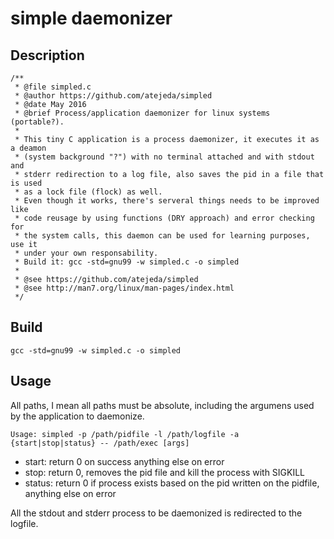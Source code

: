 # simple daemonizer

## Description

```
/**
 * @file simpled.c
 * @author https://github.com/atejeda/simpled
 * @date May 2016
 * @brief Process/application daemonizer for linux systems (portable?).
 *
 * This tiny C application is a process daemonizer, it executes it as a deamon
 * (system background "?") with no terminal attached and with stdout and 
 * stderr redirection to a log file, also saves the pid in a file that is used
 * as a lock file (flock) as well.
 * Even though it works, there's serveral things needs to be improved like
 * code reusage by using functions (DRY approach) and error checking for
 * the system calls, this daemon can be used for learning purposes, use it
 * under your own responsability.
 * Build it: gcc -std=gnu99 -w simpled.c -o simpled
 *
 * @see https://github.com/atejeda/simpled
 * @see http://man7.org/linux/man-pages/index.html
 */
```
## Build

```
gcc -std=gnu99 -w simpled.c -o simpled
```

## Usage

All paths, I mean all paths must be absolute, including the argumens used by the application to daemonize.

```
Usage: simpled -p /path/pidfile -l /path/logfile -a {start|stop|status} -- /path/exec [args]
```

* start: return 0 on success anything else on error
* stop: return 0, removes the pid file and kill the process with SIGKILL
* status: return 0 if process exists based on the pid written on the pidfile, anything else on error

All the stdout and stderr process to be daemonized is redirected to the logfile.
